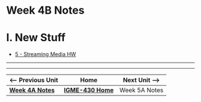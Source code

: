# Week 4B Notes

# I. New Stuff
- [ 5 - Streaming Media HW](../exercises/5-streaming-media.md)


---
---

| <-- Previous Unit | Home | Next Unit -->
| --- | --- | --- 
|   [**Week 4A Notes**](04A.md)  |  [**IGME-430 Home**](../) | Week 5A Notes

